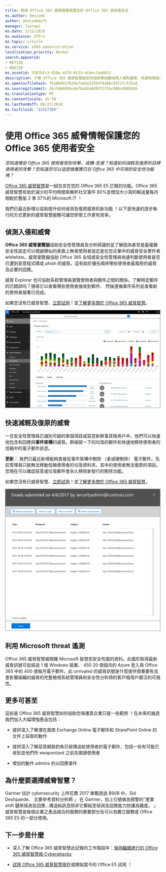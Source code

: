 ```yaml
---
title: 使用 Office 365 威脅情報保護您的 Office 365 使用者安全
ms.author: deniseb
author: denisebmsft
manager: laurawi
ms.date: 2/12/2018
ms.audience: ITPro
ms.topic: article
ms.service: o365-administration
localization_priority: Normal
search.appverid:
- MET150
- MOE150
ms.assetid: 3387bfc3-028a-42f4-8133-4cbecfaab812
description: 了解 Office 365 威脅智慧能如何協助貴組織偵測入侵和威脅，快速地降低以及復原威脅。
ms.openlocfilehash: f628b941f824e7ad2e327b476288c93f2fc535ad
ms.sourcegitcommit: 36c5466056cdef6ad2a8d9372f2bc009a30892bb
ms.translationtype: MT
ms.contentlocale: zh-TW
ms.lasthandoff: 08/27/2018
ms.locfileid: "22527309"
---
```

# <a name="keep-your-office-365-users-safe-with-office-365-threat-intelligence"></a>使用 Office 365 威脅情報保護您的 Office 365 使用者安全

 *您知道哪些 Office 365 使用者受到攻擊，或糟-危害？知道如何減輕及復原的目標使用者的攻擊？您知道您可以這麼做確實已在 Office 365 中可用的安全性功能嗎？* 
  
[Office 365 威脅智慧](office-365-ti.md)是一組包含在您的 Office 365 E5 訂閱的功能。Office 365 威脅智慧有助於減少的平均時間來解析社交事件 80%並增加大小寫的輸送量每月相較於舊版 2 季 37%的 Microsoft IT ！ 
  
我們已最近新增以協助提升如何偵測及復原威脅的新功能 ！以下是快速的逐步執行的方式更新的威脅智慧服務可讓您即使工作更有效率。
  
## <a name="detect-intrusions-and-threats"></a>偵測入侵和威脅

**Office 365 威脅瀏覽器**協助安全性管理員及分析師識別並了解因為甚至是最複雜安全性設定可以規避類似的表面上無害使用者設定是在您企業中的威脅安全寄件者 whitelists。威脅瀏覽器協助 Office 365 全域或安全性管理員快速判斷使用者是否已遭到惡意程式碼或 phish 的威脅。這有助於優先順序哪些使用者最風險的威脅及必要的回應。 
  
威脅 Explorer 也可協助系統管理員瀏覽使用者與郵件之間的關係。了解特定郵件的已錯誤吗？搜尋它以查看哪些使用者接收到郵件、 然後遵循事件系列並查看新的使用者接著已完成。

如果您沒有已威脅智慧、[立即試用](https://aka.ms/tryo365threatintel3)！並[了解更多關於 Office 365 威脅智慧](https://aka.ms/readmoreabouto365threatintel)。
  
![在 Office 365、 惡意程式碼系列的色彩編碼的威脅瀏覽器的螢幕擷取畫面](media/591338dd-252a-437d-b5f2-87aa42e74b0c.png)
  
## <a name="quickly-mitigate-and-recover-from-threats"></a>快速減輕及復原的威脅

一旦安全性管理員已識別可疑的某個項目或惡意新鮮事其租用戶中，他們可以快速地包含和回應與**事件架構**的威脅。群組按一下的垃圾的郵件和快速地移除使用者的信箱中的電子郵件訊息。 
  
 **更新：** 我們已最近新增能夠直接從事件架構中刪除 （柔或硬刪除） 電子郵件。先前管理員只能無法移動信箱使用者的垃圾資料夾，其中的使用者無法復原的項目。您現在可以確認惡意或垃圾郵件會永久移除新發行的刪除功能。 
  
如果您沒有已威脅智慧、[立即試用](https://aka.ms/tryo365threatintel3)！並[了解更多關於 Office 365 威脅智慧](https://aka.ms/readmoreabouto365threatintel)。
  
![電子郵件附隨補救清單的螢幕擷取畫面](media/9d8452d3-d8d2-4b26-81f9-76396e08dd17.png)
  
## <a name="leverage-the-threat-telemetry-of-microsoft"></a>利用 Microsoft threat 遙測

Office 365 威脅智慧被開機 Microsoft 智慧型安全性圖的資料。此圖形取得最新威脅訊號可從超過 1 億 Windows 裝置、 450 20 億個月的 Azure 登入與 Office 365 中的 400 億每月電子郵件。此 unrivaled 的威脅訊號是什麼提供很重要有且會影響組織的威脅的完整檢視系統管理員和安全性分析師的客戶租用戶廣泛的可視性。 
  
## <a name="more-to-come"></a>更多可甚至

這些是 Office 365 威脅智慧如何協助您保護貴企業只是一些範例 ！在未來的幾週我們加入大幅增強產品包括：
  
- 提供深入了解潛在風險 Exchange Online 電子郵件和 SharePoint Online 的文件上採取的動作
    
- 提供深入了解惡意網路釣魚已經傳送給使用者的電子郵件，包括一些有可能已收到並他們所 weaponized 之前先閱讀使用者
    
- 增加的動作 admins 約以回應事件
    
## <a name="why-threat-intelligence"></a>為什麼要選擇威脅智慧？

Gartner 估計 cybersecurity 上所花費 2017 單獨透過 $90B 中。Sid Deshpande、 主要參考資料分析師 」 在 Gartner，加上引號做為預警的"產業 shift 鍵來偵測及回應...傳送純訊息除非它繫結至偵測及回應能力防護為難度。 」威脅智慧是每個企業之產品組合的服務的重要部分及可以為獨立服務或 Office 365 E5 的一部分使用。
  
## <a name="whats-next"></a>下一步是什麼

- 深入了解 Office 365 威脅智慧此記錄的工作階段中：[保持繼續進行的 Office 365 威脅智慧與 Cyberattacks](https://myignite.microsoft.com/videos/53723)
    
- [試用 Office 365 威脅智慧現在](https://aka.ms/tryo365threatintel3)或開始當今的 Office E5 試用 ！ 
    

